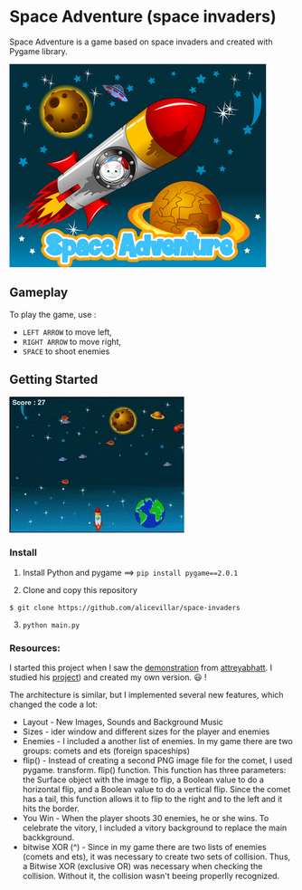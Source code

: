 # Space Adventure (space invaders)

Space Adventure is a game based on space invaders and created with Pygame library. 

![print](cover.png)

## Gameplay  

To play the game, use :
 
- `LEFT ARROW` to move left,
- `RIGHT ARROW` to move right,
- `SPACE` to shoot enemies  
  

## Getting Started

![play](https://github.com/alicevillar/space-invaders/blob/main/ezgif.gif)


### Install

1. Install Python and pygame ==> `pip install pygame==2.0.1`

2. Clone and copy this repository

```
$ git clone https://github.com/alicevillar/space-invaders
```

3. `python main.py`
  

### Resources:

I started this project when I saw the [demonstration](https://www.youtube.com/watch?v=FfWpgLFMI7w&t=6893s) from [attreyabhatt](https://github.com/attreyabhatt). I studied his [project](https://github.com/attreyabhatt/Space-Invaders-Pygame)) and created my own version. :smiley: ! 

The architecture is similar, but I implemented several new features, which changed the code a lot:

* Layout - New Images, Sounds and Background Music 
* Sizes - ider window and different sizes for the player and enemies
* Enemies - I included a another list of enemies. In my game there are two groups: comets and ets (foreign spaceships) 
* flip() - Instead of creating a second PNG image file for the comet, I used pygame. transform. flip() function. This function has three parameters: the Surface object with the image to flip, a Boolean value to do a horizontal flip, and a Boolean value to do a vertical flip. Since the comet has a tail, this function allows it to flip to the right and to the left and it hits the border. 
* You Win - When the player shoots 30 enemies, he or she wins. To celebrate the vitory, I included a vitory background to replace the main backkground. 
* bitwise XOR (^) - Since in my game there are two lists of enemies (comets and ets), it was necessary to create two sets of collision. Thus, a Bitwise XOR (exclusive OR) was necessary when checking the collision. Without it, the collision wasn't beeing properlly recognized. 
